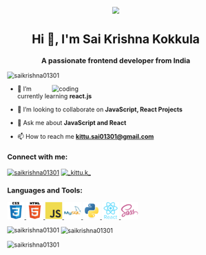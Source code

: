 <p align="center">
  <img src="https://cdn.wccftech.com/wp-content/uploads/2016/05/42f584ce79976c2a1990099bd5cf16a7a4047ce1_main_hero_image.jpg" />
</p>
 

<h1 align="center">Hi 👋, I'm Sai Krishna Kokkula</h1>
<h3 align="center">A passionate frontend developer from India</h3>

<p align="left"> <img src="https://komarev.com/ghpvc/?username=saikrishna01301&label=Profile%20views&color=0e75b6&style=flat" alt="saikrishna01301" /> </p>
<img align="right" alt="coding" width="400" src="https://cdn.dribbble.com/users/1162077/screenshots/3848914/programmer.gif">

- 🌱 I’m currently learning **react.js**

- 👯 I’m looking to collaborate on **JavaScript, React Projects**

- 💬 Ask me about **JavaScript and React**

- 📫 How to reach me **kittu.sai01301@gmail.com**

<h3 align="left">Connect with me:</h3>
<p align="left">
<a href="https://linkedin.com/in/saikrishna01301" target="blank"><img align="center" src="https://raw.githubusercontent.com/rahuldkjain/github-profile-readme-generator/master/src/images/icons/Social/linked-in-alt.svg" alt="saikrishna01301" height="30" width="40" /></a>
<a href="https://instagram.com/_kittu.k_" target="blank"><img align="center" src="https://raw.githubusercontent.com/rahuldkjain/github-profile-readme-generator/master/src/images/icons/Social/instagram.svg" alt="_kittu.k_" height="30" width="40" /></a>
</p>

<h3 align="left">Languages and Tools:</h3>
<p align="left"> <a href="https://www.w3schools.com/css/" target="_blank" rel="noreferrer"> <img src="https://raw.githubusercontent.com/devicons/devicon/master/icons/css3/css3-original-wordmark.svg" alt="css3" width="40" height="40"/> </a> <a href="https://www.w3.org/html/" target="_blank" rel="noreferrer"> <img src="https://raw.githubusercontent.com/devicons/devicon/master/icons/html5/html5-original-wordmark.svg" alt="html5" width="40" height="40"/> </a> <a href="https://developer.mozilla.org/en-US/docs/Web/JavaScript" target="_blank" rel="noreferrer"> <img src="https://raw.githubusercontent.com/devicons/devicon/master/icons/javascript/javascript-original.svg" alt="javascript" width="40" height="40"/> </a> <a href="https://www.mysql.com/" target="_blank" rel="noreferrer"> <img src="https://raw.githubusercontent.com/devicons/devicon/master/icons/mysql/mysql-original-wordmark.svg" alt="mysql" width="40" height="40"/> </a> <a href="https://www.python.org" target="_blank" rel="noreferrer"> <img src="https://raw.githubusercontent.com/devicons/devicon/master/icons/python/python-original.svg" alt="python" width="40" height="40"/> </a> <a href="https://reactjs.org/" target="_blank" rel="noreferrer"> <img src="https://raw.githubusercontent.com/devicons/devicon/master/icons/react/react-original-wordmark.svg" alt="react" width="40" height="40"/> </a> <a href="https://sass-lang.com" target="_blank" rel="noreferrer"> <img src="https://raw.githubusercontent.com/devicons/devicon/master/icons/sass/sass-original.svg" alt="sass" width="40" height="40"/> </a> </p>

<p><img align="left" src="https://github-readme-stats.vercel.app/api/top-langs?username=saikrishna01301&show_icons=true&locale=en&layout=compact" alt="saikrishna01301" /></p>

<p>&nbsp;<img align="center" src="https://github-readme-stats.vercel.app/api?username=saikrishna01301&show_icons=true&locale=en" alt="saikrishna01301" /></p>

<p><img align="center" src="https://github-readme-streak-stats.herokuapp.com/?user=saikrishna01301&" alt="saikrishna01301" /></p>
